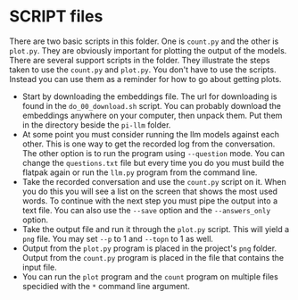 # SCRIPT files

There are two basic scripts in this folder. One is `count.py` and the other is `plot.py`. They are obviously important for plotting the output of the models. There are several support scripts in the folder. They illustrate the steps taken to use the `count.py` and `plot.py`. You don't have to use the scripts. Instead you can use them as a reminder for how to go about getting plots.

- Start by downloading the embeddings file. The url for downloading is found in the `do_00_download.sh` script. You can probably download the embeddings anywhere on your computer, then unpack them. Put them in the directory beside the `pi-llm` folder.
- At some point you must consider running the llm models against each other. This is one way to get the recorded log from the conversation. The other option is to run the program using `--question` mode. You can change the `questions.txt` file but every time you do you must build the flatpak again or run the `llm.py` program from the command line.
- Take the recorded conversation and use the `count.py` script on it. When you do this you will see a list on the screen that shows the most used words. To continue with the next step you must pipe the output into a text file. You can also use the `--save` option and the `--answers_only` option.
- Take the output file and run it through the `plot.py` script. This will yield a `png` file. You may set `--p` to 1 and `--topn` to 1 as well. 
- Output from the `plot.py` program is placed in the project's `png` folder. Output from the `count.py` program is placed in the file that contains the input file.
- You can run the `plot` program and the `count` program on multiple files specidied with the `*` command line argument.


